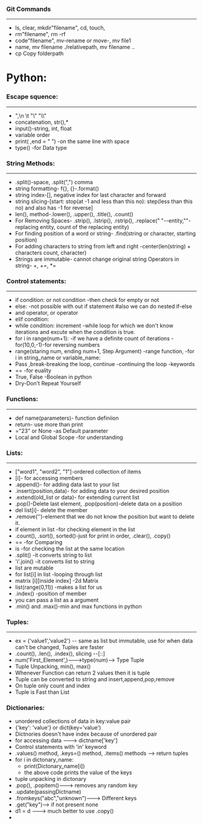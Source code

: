 ### Git Commands
---
* ls, clear, mkdir"filename", cd, touch,
* rm"filename", rm -rf
* code"filename", mv-rename or move-, mv file1
* name, mv filename  ./relativepath, mv filename .. 
* cp Copy folderpath

# Python:
### Escape squence:
---
* \",\n \t "\\" "\\\\"
* concatenation, str(),*
* input()-string, int, float
* variable order
* print( ,end = " ") -on the same line with space
* type() -for Data type


### String Methods:
---
* .split()-space, .split(",") comma  
* string formatting- f{}, {}-.format()
* string index-[], negative index for last character and forward
* string slicing-[start: stop(at -1 and less than this no): step(less than this no) and also has -1 for reverse]
* len(), method-.lower(), .upper(), .title(), .count() 
* For Removing Spaces- .strip(), .lstrip(), .rstrip(), .replace(" "--entity,""-replacing entity, count of the replacing entity)
* For finding position of a word or string- .find(string or character, starting position)
* For adding characters to string from left and right -center(len(string) + characters count, character)
* Strings are immutable- cannot change original string Operators in string- +, +=, *=


### Control statements:
---
* if condition:  or not condition -then check for empty or not 
* else: -not possible with out if statement #also we can do nested if-else
* and operator, or operator 
* elif condition:
* while condition: increment -while loop for which we don't know iterations and excute when the condition is true.
* for i in range(num+1): -if we have a definite count of iterations -for(10,0,-1)-for reversing numbers
* range(staring num, ending num+1, Step Argument) -range function, -for i in
string_name or variable_name:
* Pass ,break-breaking the loop, continue -continuing the loop -keywords
* == -for euality
* True, False -Boolean in python
* Dry-Don't Repeat Yourself


### Functions:
---
* def name(parameters)- function definiion
* return- use more than print
* ="23" or None -as Default parameter
* Local and Global Scope -for understanding

### Lists:
---
* ["word1", "word2", "1"]-ordered collection of items
* [i]- for accessing members
* .append()- for adding data last to your list
* .insert(position,data)- for adding data to your desired position
* .extend(old_list or data)- for extending current list
* .pop()-Delete last element, .pop(position)-delete data on a position
* del list[i]- delete the member 
* .remove('')-element that we do not know the position but want to delete it.
* if element in list -for checking element in the list
* .count(), .sort(), sorted()-just for print in order, .clear(), .copy()
* == -for Comparing
* is -for checking the list at the same location
* .split() -it converts string to list
* 'i'.join() -it converts list to string
* list are mutable
* for list[i] in list -looping through list
* matrix [i][inside index] -2d Matrix
* list(range(0,11)) -makes a list for us
* .index() -position of member
* you can pass a list as a argument
* .min() and .max()-min and max functions in python

### Tuples:
---
* ex = ('value1','value2') -- same as list but immutable, use for when data can't be changed, Tuples are faster 
* .count(), .len(), .index(), slicing --[::]
* num('First_Element',)--->type(num)--> Type Tuple
* Tuple Unpacking, min(), max()
* Whenever Function can return 2 values then it is tuple
* Tuple can be converted to string and insert,append,pop,remove
* On tuple only count and index
* Tuple is Fast than List

### Dictionaries:
* unordered collections of data in key:value pair
* {'key': 'value'} or dict(key='value')
* Dictnories doesn't have index because of unordered pair
* for accessing data ---> dictname['key']
* Control statements with 'in' keyword
* .values() method, .keys=() method, .items() methods --> return tuples
* for i in dictonary_name:
  * print(Dictonary_name[i])
  * the above code prints the value of the keys
* tuple unpacking in dictonary
* .pop(), .popitem()---> removes any random key
* .update(passingDictname)
* .fromkeys("abc","unknown")---> Different keys
* .get("key")--> if not present none
* d1 = d ---> much better to use .copy()
* 